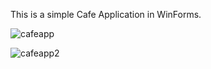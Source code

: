 This is a simple Cafe Application in WinForms.

![cafeapp](https://github.com/ST10082949/IceTask3_ST10082949_PROG6221/assets/128743239/42e6543a-9551-4b01-94d2-04d48aa720e0)

![cafeapp2](https://github.com/ST10082949/IceTask3_ST10082949_PROG6221/assets/128743239/c4f2b3f4-19e6-4e69-9bd3-294029294d3c)


